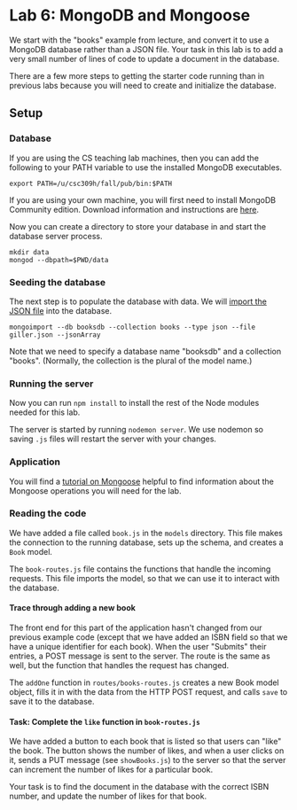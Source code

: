 # Lab 6: MongoDB and Mongoose

We start with the "books" example from lecture, and convert it to use a MongoDB database rather than a JSON file.  Your task in this lab is to add a very small number of lines of code to update a document in the database.

There are a few more steps to getting the starter code running than in previous labs because you will need to create and initialize the database.

## Setup

### Database

If you are using the CS teaching lab machines, then you can add the following to your PATH variable to use the installed MongoDB executables.

```
export PATH=/u/csc309h/fall/pub/bin:$PATH
```

If you are using your own machine, you will first need to install MongoDB Community edition.  Download information and instructions are [here](https://docs.mongodb.com/manual/installation/?jmp=footer).

Now you can create a directory to store your database in and start the database server process.

```
mkdir data
mongod --dbpath=$PWD/data
```

### Seeding the database

The next step is to populate the database with data.  We will [import the JSON file](https://www.zaiste.net/2012/08/importing_json_into_mongodb/) into the database.

```
mongoimport --db booksdb --collection books --type json --file giller.json --jsonArray
```

Note that we need to specify a database name "booksdb" and a collection "books". (Normally, the collection is the plural of the model name.)

### Running the server

Now you can run `npm install` to install the rest of the Node modules needed for this lab.

The server is started by running `nodemon server`. We use nodemon so saving `.js` files will restart the server with your changes.

### Application

You will find a [tutorial on Mongoose](https://scotch.io/tutorials/using-mongoosejs-in-node-js-and-mongodb-applications) helpful to find information about the Mongoose operations you will need for the lab.

### Reading the code

We have added a file called `book.js` in the `models` directory.  This file makes the connection to the running database, sets up the schema, and creates a `Book` model.

The `book-routes.js` file contains the functions that handle the incoming requests.  This file imports the model, so that we can use it to interact with the database.


#### Trace through adding a new book

The front end for this part of the application hasn't changed from our previous example code (except that we have added an ISBN field so that we have a unique identifier for each book). When the user "Submits" their entries, a POST message is sent to the server.  The route is the same as well, but the function that handles the request has changed.

The `addOne` function in `routes/books-routes.js` creates a new Book model object, fills it in with the data from the HTTP POST request, and calls `save` to save it to the database.

#### Task: Complete the `like` function in `book-routes.js`

We have added a button to each book that is listed so that users can "like" the book.  The button shows the number of likes, and when a user clicks on it, sends a PUT message (see `showBooks.js`) to the server so that the server can increment the number of likes for a particular book.

Your task is to find the document in the database with the correct ISBN number, and update the number of likes for that book.
